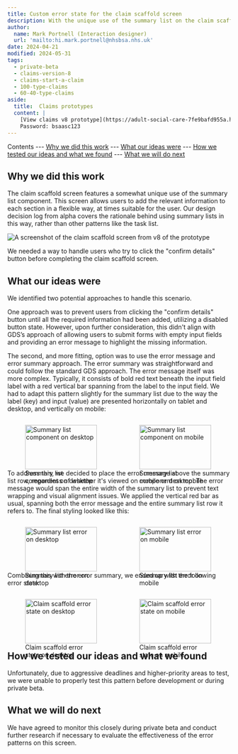 ```yaml
---
title: Custom error state for the claim scaffold screen
description: With the unique use of the summary list on the claim scaffold screen, we needed to design a custom error state for this screen.
author:
  name: Mark Portnell (Interaction designer)
  url: 'mailto:hi.mark.portnell@nhsbsa.nhs.uk'
date: 2024-04-21
modified: 2024-05-31
tags:
  - private-beta
  - claims-version-8
  - claims-start-a-claim
  - 100-type-claims
  - 60-40-type-claims
aside:
  title:  Claims prototypes
  content: |
    [View claims v8 prototype](https://adult-social-care-7fe9bafd955a.herokuapp.com/claims/prototypes/design/v8/) 
    Password: bsaasc123
---
```


Contents
--- [Why we did this work](#why-we-did-this-work)
--- [What our ideas were](#what-our-ideas-were)
--- [How we tested our ideas and what we found](#how-we-tested-our-ideas-and-what-we-found)
--- [What we will do next](#what-we-will-do-next)

## Why we did this work
The claim scaffold screen features a somewhat unique use of the summary list component. This screen allows users to add the relevant information to each section in a flexible way, at times suitable for the user. Our design decision log from alpha covers the rationale behind using summary lists in this way, rather than other patterns like the task list.

![A screenshot of the claim scaffold screen from v8 of the prototype](claim-scaffold.png "The claim scaffold screen")

We needed a way to handle users who try to click the "confirm details" button before completing the claim scaffold screen.

## What our ideas were
We identified two potential approaches to handle this scenario.

One approach was to prevent users from clicking the "confirm details" button until all the required information had been added, utilizing a disabled button state. However, upon further consideration, this didn't align with GDS’s approach of allowing users to submit forms with empty input fields and providing an error message to highlight the missing information.

The second, and more fitting, option was to use the error message and error summary approach. The error summary was straightforward and could follow the standard GDS approach. The error message itself was more complex. Typically, it consists of bold red text beneath the input field label with a red vertical bar spanning from the label to the input field. We had to adapt this pattern slightly for the summary list due to the way the label (key) and input (value) are presented horizontally on tablet and desktop, and vertically on mobile:

<div style="display: flex; flex-wrap: wrap; gap: 1rem;">
  <div style="flex: 1; max-width: 48%;">
  <figure>
    <img src="summarylist-desktop.png" alt="Summary list component on desktop" style="width: 100%; height: auto;">
    <figcaption>Summary list component on desktop</figcaption>
  </figure>
  </div>
  <div style="flex: 1; max-width: 48%;">
  <figure>
    <img src="summarylist-mobile.png" alt="Summary list component on mobile" style="width: 100%; height: auto;">
    <figcaption>Summary list component on mobile</figcaption>
  </figure>
  </div>
</div>

To address this, we decided to place the error message above the summary list row, regardless of whether it's viewed on mobile or desktop. The error message would span the entire width of the summary list to prevent text wrapping and visual alignment issues. We applied the vertical red bar as usual, spanning both the error message and the entire summary list row it refers to. The final styling looked like this:

<div style="display: flex; flex-wrap: wrap; gap: 1rem;">
  <div style="flex: 1; max-width: 48%;">
  <figure>
    <img src="error-desktop.png" alt="Summary list error on desktop" style="width: 100%; height: auto;">
    <figcaption>Summary list error on desktop</figcaption>
  </figure>
  </div>
  <div style="flex: 1; max-width: 48%;">
  <figure>
    <img src="error-mobile.png" alt="Summary list error on mobile" style="width: 100%; height: auto;">
    <figcaption>Summary list error on mobile</figcaption>
  </figure>
  </div>
</div>

Combining this with the error summary, we ended up with the following error state:

<div style="display: flex; flex-wrap: wrap; gap: 1rem;">
  <div style="flex: 1; max-width: 48%;">
  <figure>
    <img src="error-state-desktop.png" alt="Claim scaffold error state on desktop" style="width: 100%; height: auto;">
    <figcaption>Claim scaffold error state on desktop</figcaption>
  </figure>
  </div>
  <div style="flex: 1; max-width: 48%;">
  <figure>
    <img src="error-state-mobile.png" alt="Claim scaffold error state on mobile" style="width: 100%; height: auto;">
    <figcaption>Claim scaffold error state on mobile</figcaption>
  </figure>
  </div>
</div>

## How we tested our ideas and what we found
Unfortunately, due to aggressive deadlines and higher-priority areas to test, we were unable to properly test this pattern before development or during private beta.

## What we will do next
We have agreed to monitor this closely during private beta and conduct further research if necessary to evaluate the effectiveness of the error patterns on this screen.